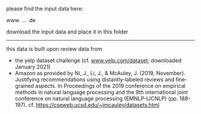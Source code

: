 please find the input data here:

www. ... .de

download the input data and place it in this folder

---------

this data is built upon review data from
- the yelp dataset challenge (cf. www.yelp.com/dataset; downloaded January 2021)
- Amazon as provided by Ni, J., Li, J., & McAuley, J. (2019, November). Justifying recommendations using distantly-labeled reviews and fine-grained aspects. In Proceedings of the 2019 conference on empirical methods in natural language processing and the 9th international joint conference on natural language processing (EMNLP-IJCNLP) (pp. 188-197). cf. https://cseweb.ucsd.edu/~jmcauley/datasets.html
